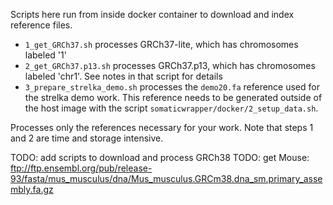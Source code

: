Scripts here run from inside docker container to download and index reference files.

* `1_get_GRCh37.sh` processes GRCh37-lite, which has chromosomes labeled '1'
* `2_get_GRCh37.p13.sh` processes GRCh37.p13, which has chromosomes labeled 'chr1'.  See notes in that script for details
* `3_prepare_strelka_demo.sh` processes the `demo20.fa` reference used for the strelka demo work.  This reference needs to be generated 
outside of the host image with the script `somaticwrapper/docker/2_setup_data.sh`.

Processes only the references necessary for your work.  Note that steps 1 and 2 are time and storage intensive.

TODO: add scripts to download and process GRCh38
TODO: get Mouse: ftp://ftp.ensembl.org/pub/release-93/fasta/mus_musculus/dna/Mus_musculus.GRCm38.dna_sm.primary_assembly.fa.gz

